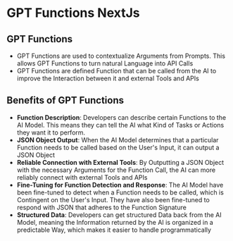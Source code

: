 # GPT Functions NextJs

## GPT Functions

- GPT Functions are used to contextualize Arguments from Prompts. This allows GPT Functions to turn natural Language into API Calls
- GPT Functions are defined Function that can be called from the AI to improve the Interaction between it and external Tools and APIs

## Benefits of GPT Functions

- **Function Description**: Developers can describe certain Functions to the AI Model. This means they can tell the AI what Kind of Tasks or Actions they want it to perform.
- **JSON Object Output**: When the AI Model determines that a particular Function needs to be called based on the User's Input, it can output a JSON Object
- **Reliable Connection with External Tools**: By Outputting a JSON Object with the necessary Arguments for the Function Call, the AI can more reliably connect with external Tools and APIs
- **Fine-Tuning for Function Detection and Response**: The AI Model have been fine-tuned to detect when a Function needs to be called, which is Contingent on the User's Input. They have also been fine-tuned to respond with JSON that adheres to the Function Signature
- **Structured Data**: Developers can get structured Data back from the AI Model, meaning the Information returned by the AI is organized in a predictable Way, which makes it easier to handle programmatically
